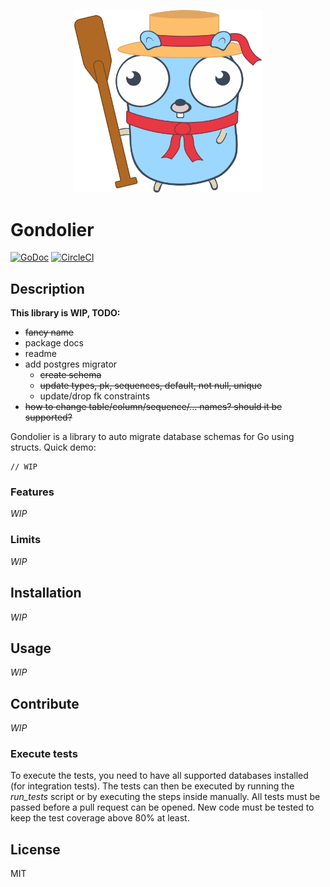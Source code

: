 <p align="center">
    <img src="gondoliergopher.svg" width="300px" />
</p>

# Gondolier

[![GoDoc](https://godoc.org/github.com/DeKugelschieber/gondolier?status.svg)](https://godoc.org/github.com/DeKugelschieber/gondolier)
[![CircleCI](https://circleci.com/gh/DeKugelschieber/gondolier.svg?style=svg)](https://circleci.com/gh/DeKugelschieber/gondolier)

## Description

**This library is WIP, TODO:**

* ~~fancy name~~
* package docs
* readme
* add postgres migrator
    - ~~create schema~~
    - ~~update types, pk, sequences, default, not null, unique~~
    - update/drop fk constraints
* ~~how to change table/column/sequence/... names? should it be supported?~~

Gondolier is a library to auto migrate database schemas for Go using structs. Quick demo:

```
// WIP
```

### Features

*WIP*

### Limits

*WIP*

## Installation

*WIP*

## Usage

*WIP*

## Contribute

*WIP*

### Execute tests

To execute the tests, you need to have all supported databases installed (for integration tests). The tests can then be executed by running the *run_tests* script or by executing the steps inside manually. All tests must be passed before a pull request can be opened. New code must be tested to keep the test coverage above 80% at least.

## License

MIT
